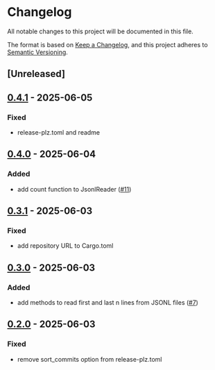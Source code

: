 # Changelog

All notable changes to this project will be documented in this file.

The format is based on [Keep a Changelog](https://keepachangelog.com/en/1.0.0/),
and this project adheres to [Semantic Versioning](https://semver.org/spec/v2.0.0.html).

## [Unreleased]

## [0.4.1](https://github.com/gpmcp/async-jsonl/compare/async-jsonl-v0.4.0...async-jsonl-v0.4.1) - 2025-06-05

### Fixed

- release-plz.toml and readme

## [0.4.0](https://github.com/gpmcp/async-jsonl/compare/v0.3.1...v0.4.0) - 2025-06-04

### Added

- add count function to JsonlReader ([#11](https://github.com/gpmcp/async-jsonl/pull/11))

## [0.3.1](https://github.com/gpmcp/async-jsonl/compare/v0.3.0...v0.3.1) - 2025-06-03

### Fixed

- add repository URL to Cargo.toml

## [0.3.0](https://github.com/gpmcp/async-jsonl/compare/v0.2.0...v0.3.0) - 2025-06-03

### Added

- add methods to read first and last n lines from JSONL files ([#7](https://github.com/gpmcp/async-jsonl/pull/7))

## [0.2.0](https://github.com/gpmcp/async-jsonl/compare/v0.1.0...v0.2.0) - 2025-06-03

### Fixed

- remove sort_commits option from release-plz.toml
